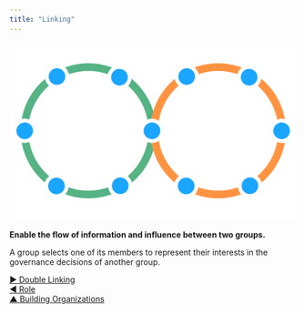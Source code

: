 ```yaml
---
title: "Linking"
---
```



![right,fit](img/structural-patterns/link.png)

**Enable the flow of information and influence between two groups.**

A group selects one of its members to represent their interests in the governance decisions of another group.


[&#9654; Double Linking](double-linking.html)<br/>[&#9664; Role](role.html)<br/>[&#9650; Building Organizations](building-organizations.html)

